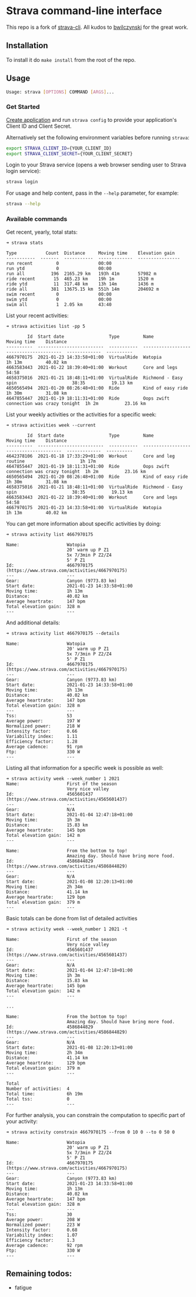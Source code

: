 # Strava command-line interface

This repo is a fork of [strava-cli](https://github.com/bwilczynski/strava-cli). 
All kudos to [bwilczynski](https://github.com/bwilczynski) for the great work.

## Installation

To install it do `make install` from the root of the repo. 

## Usage

```sh
Usage: strava [OPTIONS] COMMAND [ARGS]...
```

### Get Started

[Create application](https://www.strava.com/settings/api) and run `strava config` to provide 
your application's Client ID and Client Secret.

Alternatively set the following environment variables before running `strava`:

```sh
export STRAVA_CLIENT_ID={YOUR_CLIENT_ID}
export STRAVA_CLIENT_SECRET={YOUR_CLIENT_SECRET}
```

Login to your Strava service (opens a web browser sending user to Strava login service):

```sh
strava login
```

For usage and help content, pass in the `--help` parameter, for example:

```sh
strava --help
```

### Available commands

Get recent, yearly, total stats:

```console
➜ strava stats  

Type           Count  Distance     Moving time    Elevation gain
-----------  -------  -----------  -------------  ----------------
run recent         0               00:00
run ytd            0               00:00
run all          196  2165.29 km   193h 41m       57982 m
ride recent       15  465.23 km    19h 1m         1520 m
ride ytd          11  317.48 km    13h 14m        1436 m
ride all         381  13675.15 km  551h 14m       204692 m
swim recent        0               00:00
swim ytd           0               00:00
swim all           1  2.05 km      43:40

```

List your recent activities:

```console
➜ strava activities list -pp 5

        Id  Start date                 Type         Name                                     Moving time    Distance
----------  -------------------------  -----------  ---------------------------------------  -------------  ----------
4667970175  2021-01-23 14:33:58+01:00  VirtualRide  Watopia                                  1h 13m         40.02 km
4663583443  2021-01-22 18:39:40+01:00  Workout      Core and legs                            54:58
4658375016  2021-01-21 18:48:11+01:00  VirtualRide  Richmond - Easy spin                     38:35          19.13 km
4650565494  2021-01-20 08:26:48+01:00  Ride         Kind of easy ride                        1h 30m         31.08 km
4647855447  2021-01-19 18:11:31+01:00  Ride         Oops zwift connection was crazy tonight  1h 2m          23.16 km
```

List your weekly activities or the activities for a specific week:
```console
➜ strava activities week --current

        Id  Start date                 Type         Name                                     Moving time    Distance
----------  -------------------------  -----------  ---------------------------------------  -------------  ----------
4642378106  2021-01-18 17:33:29+01:00  Workout      Core and leg routine                     1h 17m
4647855447  2021-01-19 18:11:31+01:00  Ride         Oops zwift connection was crazy tonight  1h 2m          23.16 km
4650565494  2021-01-20 08:26:48+01:00  Ride         Kind of easy ride                        1h 30m         31.08 km
4658375016  2021-01-21 18:48:11+01:00  VirtualRide  Richmond - Easy spin                     38:35          19.13 km
4663583443  2021-01-22 18:39:40+01:00  Workout      Core and legs                            54:58
4667970175  2021-01-23 14:33:58+01:00  VirtualRide  Watopia                                  1h 13m         40.02 km
```

You can get more information about specific activities by doing:
```console 
➜ strava activity list 4667970175

Name:                  Watopia
                       20' warm up P Z1
                       5x 7/3min P Z2/Z4
                       5' P Z1
Id:                    4667970175 (https://www.strava.com/activities/4667970175)
---                    ---
Gear:                  Canyon (9773.83 km)
Start date:            2021-01-23 14:33:58+01:00
Moving time:           1h 13m
Distance:              40.02 km
Average heartrate:     147 bpm
Total elevation gain:  328 m
---                    ---
```

And additional details:
```console 
➜ strava activity list 4667970175 --details

Name:                  Watopia
                       20' warm up P Z1
                       5x 7/3min P Z2/Z4
                       5' P Z1
Id:                    4667970175 (https://www.strava.com/activities/4667970175)
---                    ---
Gear:                  Canyon (9773.83 km)
Start date:            2021-01-23 14:33:58+01:00
Moving time:           1h 13m
Distance:              40.02 km
Average heartrate:     147 bpm
Total elevation gain:  328 m
---                    ---
Tss:                   53
Average power:         197 W
Normalized power:      218 W
Intensity factor:      0.66
Variability index:     1.11
Efficiency factor:     1.28
Average cadence:       91 rpm
Ftp:                   330 W
---                    ---
```

Listing all that information for a specific week is possible as well:
```console
➜ strava activity week --week_number 1 2021
Name:                  First of the season
                       Very nice valley
Id:                    4565601437 (https://www.strava.com/activities/4565601437)
---                    ---
Gear:                  N/A
Start date:            2021-01-04 12:47:18+01:00
Moving time:           1h 3m
Distance:              15.83 km
Average heartrate:     145 bpm
Total elevation gain:  142 m
---                    ---

Name:                  From the bottom to top!
                       Amazing day. Should have bring more food.
Id:                    4586844829 (https://www.strava.com/activities/4586844829)
---                    ---
Gear:                  N/A
Start date:            2021-01-08 12:20:13+01:00
Moving time:           2h 34m
Distance:              41.14 km
Average heartrate:     129 bpm
Total elevation gain:  379 m
---                    ---
```

Basic totals can be done from list of detailed activities
```console
➜ strava activity week --week_number 1 2021 -t

Name:                  First of the season
                       Very nice valley
Id:                    4565601437 (https://www.strava.com/activities/4565601437)
---                    ---
Gear:                  N/A
Start date:            2021-01-04 12:47:18+01:00
Moving time:           1h 3m
Distance:              15.83 km
Average heartrate:     145 bpm
Total elevation gain:  142 m
---                    ---

...

Name:                  From the bottom to top!
                       Amazing day. Should have bring more food.
Id:                    4586844829 (https://www.strava.com/activities/4586844829)
---                    ---
Gear:                  N/A
Start date:            2021-01-08 12:20:13+01:00
Moving time:           2h 34m
Distance:              41.14 km
Average heartrate:     129 bpm
Total elevation gain:  379 m
---                    ---

Total
Number of activities:  4
Total time:            6h 19m
Total tss:             0
---                    ---
```

For further analysis, you can constrain the computation to specific part of your activity:
```console
➜ strava activity constrain 4667970175 --from 0 10 0 --to 0 50 0

Name:                  Watopia
                       20' warm up P Z1
                       5x 7/3min P Z2/Z4
                       5' P Z1
Id:                    4667970175 (https://www.strava.com/activities/4667970175)
---                    ---
Gear:                  Canyon (9773.83 km)
Start date:            2021-01-23 14:33:58+01:00
Moving time:           1h 13m
Distance:              40.02 km
Average heartrate:     147 bpm
Total elevation gain:  328 m
---                    ---
Tss:                   30
Average power:         208 W
Normalized power:      223 W
Intensity factor:      0.68
Variability index:     1.07
Efficiency factor:     1.3
Average cadence:       92 rpm
Ftp:                   330 W
---                    ---
```

## Remaining todos:
- fatigue